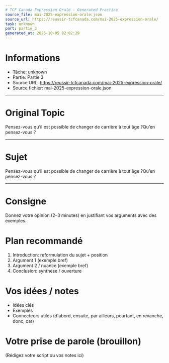 ```yaml
---
# TCF Canada Expression Orale - Generated Practice
source_file: mai-2025-expression-orale.json
source_url: https://reussir-tcfcanada.com/mai-2025-expression-orale/
task: unknown
part: partie_3
generated_at: 2025-10-05 02:02:29
---
```


# Informations
- Tâche: unknown
- Partie: Partie 3
- Source URL: https://reussir-tcfcanada.com/mai-2025-expression-orale/
- Source fichier: mai-2025-expression-orale.json

---

# Original Topic
Pensez-vous qu’il est possible de changer de carrière à tout âge ?Qu’en pensez-vous ?

---

# Sujet
Pensez-vous qu’il est possible de changer de carrière à tout âge ?Qu’en pensez-vous ?

---
# Consigne
Donnez votre opinion (2–3 minutes) en justifiant vos arguments avec des exemples.

# Plan recommandé
1. Introduction: reformulation du sujet + position
2. Argument 1 (exemple bref)
3. Argument 2 / nuance (exemple bref)
4. Conclusion: synthèse / ouverture

# Vos idées / notes
- Idées clés
- Exemples
- Connecteurs utiles (d'abord, ensuite, par ailleurs, pourtant, en revanche, donc, car)

# Votre prise de parole (brouillon)
(Rédigez votre script ou vos notes ici)
